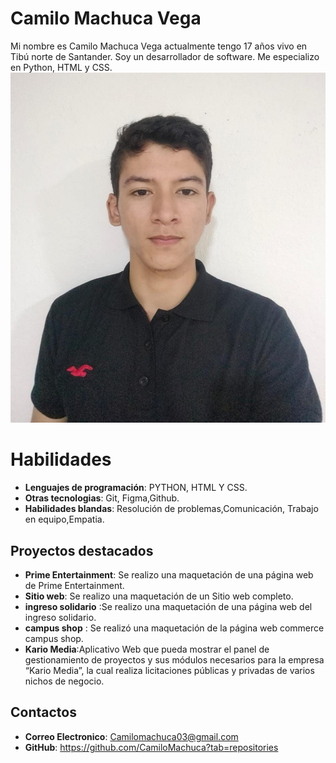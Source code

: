 # Camilo Machuca Vega 
Mi nombre es Camilo Machuca Vega actualmente tengo 17 años vivo en Tibú norte de Santander. Soy un desarrollador de software. Me especializo en Python, HTML y CSS.
![alt text](<imagen/WhatsApp Image 2024-08-04 at 10.41.40 AM.jpeg>)

# Habilidades
- **Lenguajes de programación**: PYTHON, HTML Y CSS.
- **Otras tecnologias**: Git, Figma,Github.
- **Habilidades blandas**: Resolución de problemas,Comunicación, Trabajo en equipo,Empatia.

## Proyectos destacados
-  **Prime Entertainment**: Se realizo una maquetación de una página web de Prime Entertainment.
- **Sitio web**: Se realizo una maquetación de un Sitio web completo.
- **ingreso solidario** :Se realizo una maquetación de una página web del ingreso solidario.
- **campus shop** : Se realizó una maquetación de la página web commerce campus shop.
- **Kario Media**:Aplicativo Web que pueda mostrar el panel de gestionamiento de proyectos y sus módulos necesarios para la empresa “Kario Media”, la cual realiza licitaciones públicas y privadas de varios nichos de negocio.
## Contactos
- **Correo Electronico**: Camilomachuca03@gmail.com
- **GitHub**: https://github.com/CamiloMachuca?tab=repositories

